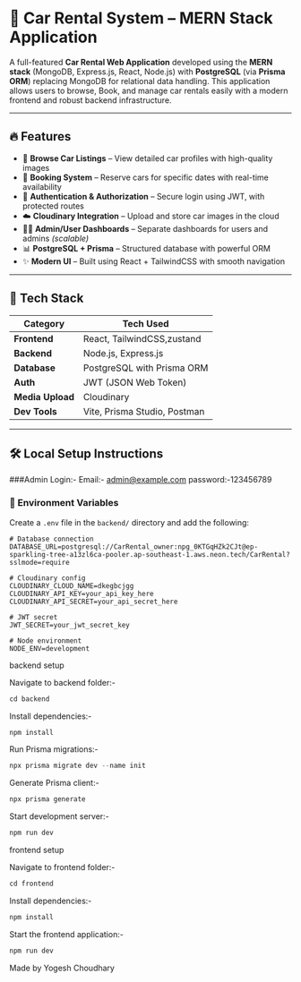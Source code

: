 # 🚗 Car Rental System – MERN Stack Application

A full-featured **Car Rental Web Application** developed using the **MERN stack** (MongoDB, Express.js, React, Node.js) with **PostgreSQL** (via **Prisma ORM**) replacing MongoDB for relational data handling. This application allows users to browse, Book, and manage car rentals easily with a modern frontend and robust backend infrastructure.

---

## 🔥 Features

- 🚙 **Browse Car Listings** – View detailed car profiles with high-quality images  
- 📆 **Booking System** – Reserve cars for specific dates with real-time availability  
- 🔐 **Authentication & Authorization** – Secure login using JWT, with protected routes  
- ☁️ **Cloudinary Integration** – Upload and store car images in the cloud  
- 🧑‍💼 **Admin/User Dashboards** – Separate dashboards for users and admins *(scalable)*  
- 📊 **PostgreSQL + Prisma** – Structured database with powerful ORM  
- ✨ **Modern UI** – Built using React + TailwindCSS with smooth navigation

---

## 🧰 Tech Stack

| Category        | Tech Used                          |
|-----------------|------------------------------------|
| **Frontend**    | React, TailwindCSS,zustand         |
| **Backend**     | Node.js, Express.js                |
| **Database**    | PostgreSQL with Prisma ORM         |
| **Auth**        | JWT (JSON Web Token)               |
| **Media Upload**| Cloudinary                         |
| **Dev Tools**   | Vite, Prisma Studio, Postman       |

---

## 🛠️ Local Setup Instructions

###Admin Login:-
Email:- admin@example.com
password:-123456789

### 🔐 Environment Variables

Create a `.env` file in the `backend/` directory and add the following:

```env
# Database connection
DATABASE_URL=postgresql://CarRental_owner:npg_0KTGqHZk2CJt@ep-sparkling-tree-a13zl6ca-pooler.ap-southeast-1.aws.neon.tech/CarRental?sslmode=require

# Cloudinary config
CLOUDINARY_CLOUD_NAME=dkegbcjgg
CLOUDINARY_API_KEY=your_api_key_here
CLOUDINARY_API_SECRET=your_api_secret_here

# JWT secret
JWT_SECRET=your_jwt_secret_key

# Node environment
NODE_ENV=development
```

backend setup

Navigate to backend folder:-
``` js
cd backend
```

Install dependencies:-
```js
npm install
```

Run Prisma migrations:-
```js
npx prisma migrate dev --name init
```

Generate Prisma client:-
```js
npx prisma generate
```

Start development server:-
```js
npm run dev
```

frontend setup

Navigate to frontend folder:-
```js
cd frontend
```

Install dependencies:-
```js
npm install
```

Start the frontend application:-
```js
npm run dev
```

Made by Yogesh Choudhary
